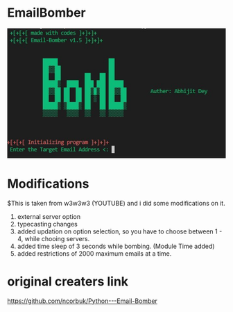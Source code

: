 # EmailBomber
![Image description](bomb.jpg)

# Modifications
$This is taken from w3w3w3 (YOUTUBE) and i did some modifications on it.
  1. external server option
  2. typecasting changes
  3. added updation on option selection, so you have to choose between 1 - 4, while chooing servers.
  4. added time sleep of 3 seconds while bombing. (Module Time added)
  5. added restrictions of 2000 maximum emails at a time.


# original creaters link
https://github.com/ncorbuk/Python---Email-Bomber
